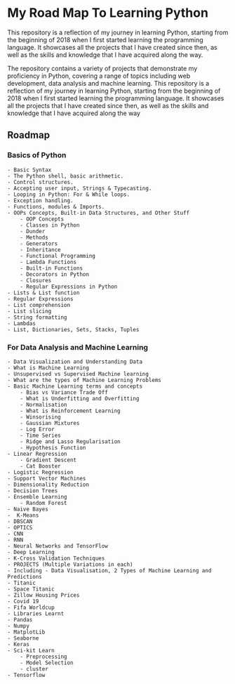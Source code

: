 # My Road Map To Learning Python 
This repository is a reflection of my journey in learning Python, starting from the beginning of 2018 when I first started learning the programming language. It showcases all the projects that I have created since then, as well as the skills and knowledge that I have acquired along the way.

The repository contains a variety of projects that demonstrate my proficiency in Python, covering a range of topics including web development, data analysis and machine learning.
This repository is a reflection of my journey in learning Python, starting from the beginning of 2018 when I first started learning the programming language. It showcases all the projects that I have created since then, as well as the skills and knowledge that I have acquired along the way

## Roadmap
### Basics of Python
    - Basic Syntax  
    - The Python shell, basic arithmetic.
    - Control structures.
    - Accepting user input, Strings & Typecasting.
    - Looping in Python: For & While loops.
    - Exception handling.
    - Functions, modules & Imports.
    - OOPs Concepts, Built-in Data Structures, and Other Stuff
	    - OOP Concepts
        - Classes in Python
        - Dunder
        - Methods
        - Generators
        - Inheritance
        - Functional Programming
        - Lambda Functions
        - Built-in Functions
        - Decorators in Python
        - Closures
        - Regular Expressions in Python
    - Lists & List function
    - Regular Expressions
    - List comprehension
    - List slicing
    - String formatting
    - Lambdas
    - List, Dictionaries, Sets, Stacks, Tuples
	
### For Data Analysis and Machine Learning
    - Data Visualization and Understanding Data
    - What is Machine Learning
    - Unsupervised vs Supervised Machine learning
    - What are the types of Machine Learning Problems 
    - Basic Machine Learning terms and concepts 
        - Bias vs Variance Trade Off
        - What is Underfitting and Overfitting 
        - Normalisation 
        - What is Reinforcement Learning 
        - Winsorising 
        - Gaussian Mixtures 
        - Log Error 
        - Time Series 
        - Ridge and Lasso Regularisation 
        - Hypothesis Function 
    - Linear Regression 
        - Gradient Descent 
        - Cat Booster
    - Logistic Regression 
    - Support Vector Machines 
    - Dimensionality Reduction 
    - Decision Trees 
    - Ensemble Learning
        - Random Forest
    - Naive Bayes 
    -  K-Means 
    - DBSCAN
    - OPTICS
    - CNN
    - RNN
    - Neural Networks and TensorFlow 
    - Deep Learning 
    - K-Cross Validation Techniques 
    - PROJECTS (Multiple Variations in each)
    - Including - Data Visualisation, 2 Types of Machine Learning and Predictions
    - Titanic 
    - Space Titanic 
    - Zillow Housing Prices 
    - Covid 19 
    - Fifa Worldcup 
    - Libraries Learnt 
    - Pandas 
    - Numpy 
    - MatplotLib
    - Seaborne 
    - Keras 
    - Sci-kit Learn 
        - Preprocessing
        - Model Selection 
        - cluster
    - Tensorflow
